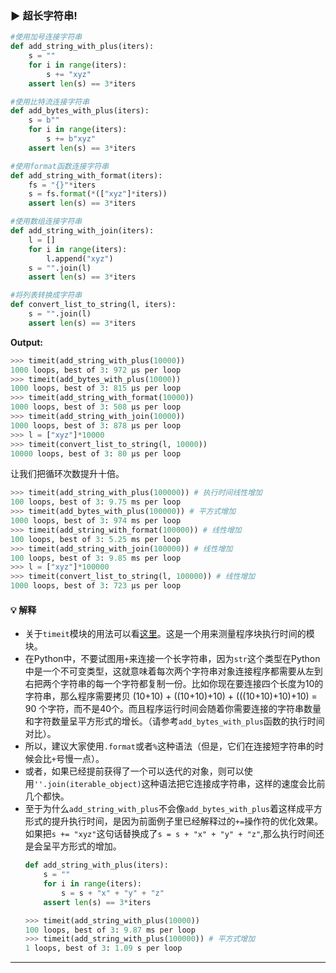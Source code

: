 ### ▶ 超长字符串!

```py
#使用加号连接字符串
def add_string_with_plus(iters):
    s = ""
    for i in range(iters):
        s += "xyz"
    assert len(s) == 3*iters

#使用比特流连接字符串
def add_bytes_with_plus(iters):
    s = b""
    for i in range(iters):
        s += b"xyz"
    assert len(s) == 3*iters

#使用format函数连接字符串
def add_string_with_format(iters):
    fs = "{}"*iters
    s = fs.format(*(["xyz"]*iters))
    assert len(s) == 3*iters

#使用数组连接字符串
def add_string_with_join(iters):
    l = []
    for i in range(iters):
        l.append("xyz")
    s = "".join(l)
    assert len(s) == 3*iters

#将列表转换成字符串
def convert_list_to_string(l, iters):
    s = "".join(l)
    assert len(s) == 3*iters
```

**Output:**
```py
>>> timeit(add_string_with_plus(10000))
1000 loops, best of 3: 972 µs per loop
>>> timeit(add_bytes_with_plus(10000))
1000 loops, best of 3: 815 µs per loop
>>> timeit(add_string_with_format(10000))
1000 loops, best of 3: 508 µs per loop
>>> timeit(add_string_with_join(10000))
1000 loops, best of 3: 878 µs per loop
>>> l = ["xyz"]*10000
>>> timeit(convert_list_to_string(l, 10000))
10000 loops, best of 3: 80 µs per loop
```

让我们把循环次数提升十倍。

```py
>>> timeit(add_string_with_plus(100000)) # 执行时间线性增加
100 loops, best of 3: 9.75 ms per loop
>>> timeit(add_bytes_with_plus(100000)) # 平方式增加
1000 loops, best of 3: 974 ms per loop
>>> timeit(add_string_with_format(100000)) # 线性增加
100 loops, best of 3: 5.25 ms per loop
>>> timeit(add_string_with_join(100000)) # 线性增加
100 loops, best of 3: 9.85 ms per loop
>>> l = ["xyz"]*100000
>>> timeit(convert_list_to_string(l, 100000)) # 线性增加
1000 loops, best of 3: 723 µs per loop
```

#### :bulb: 解释
- 关于`timeit`模块的用法可以看[这里](https://docs.python.org/3/library/timeit.html)。这是一个用来测量程序块执行时间的模块。
- 在Python中，不要试图用`+`来连接一个长字符串，因为`str`这个类型在Python中是一个不可变类型，这就意味着每次两个字符串对象连接程序都需要从左到右把两个字符串的每一个字符都复制一份。比如你现在要连接四个长度为10的字符串，那么程序需要拷贝 (10+10) + ((10+10)+10) + (((10+10)+10)+10) = 90 个字符，而不是40个。而且程序运行时间会随着你需要连接的字符串数量和字符数量呈平方形式的增长。（请参考`add_bytes_with_plus`函数的执行时间对比）。
- 所以，建议大家使用`.format`或者`%`这种语法（但是，它们在连接短字符串的时候会比`+`号慢一点）。
- 或者，如果已经提前获得了一个可以迭代的对象，则可以使用`''.join(iterable_object)`这种语法把它连接成字符串，这样的速度会比前几个都快。
- 至于为什么`add_string_with_plus`不会像`add_bytes_with_plus`着这样成平方形式的提升执行时间，是因为前面例子里已经解释过的`+=`操作符的优化效果。如果把`s += "xyz"`这句话替换成了`s = s + "x" + "y" + "z"`,那么执行时间还是会呈平方形式的增加。
  ```py
  def add_string_with_plus(iters):
      s = ""
      for i in range(iters):
          s = s + "x" + "y" + "z"
      assert len(s) == 3*iters

  >>> timeit(add_string_with_plus(10000))
  100 loops, best of 3: 9.87 ms per loop
  >>> timeit(add_string_with_plus(100000)) # 平方式增加
  1 loops, best of 3: 1.09 s per loop
  ```

---